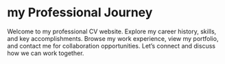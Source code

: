 # my Professional Journey
Welcome to my professional CV website. Explore my career history, skills, and key accomplishments. Browse my work experience, view my portfolio, and contact me for collaboration opportunities. Let’s connect and discuss how we can work together.
